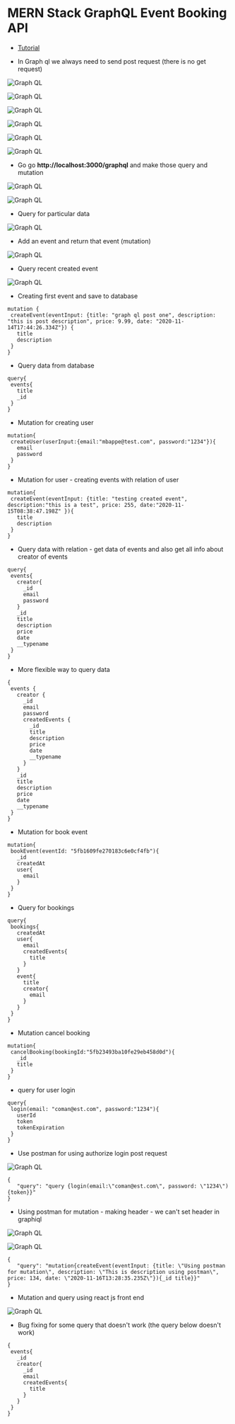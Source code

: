 # MERN Stack GraphQL Event Booking API

 - [Tutorial](https://www.youtube.com/watch?v=7giZGFDGnkc&list=PL55RiY5tL51rG1x02Yyj93iypUuHYXcB_)

 - In Graph ql we always need to send post request (there is no get request)

 ![Graph QL](screenshots/graphql_1.png)

 ![Graph QL](screenshots/graphql_2.png)

 ![Graph QL](screenshots/graphql_3.png)

 ![Graph QL](screenshots/graphql_4.png)

 ![Graph QL](screenshots/graphql_5.png)

 ![Graph QL](screenshots/graphql_6.png)

 - Go go __http://localhost:3000/graphql__ and make those query and mutation

 ![Graph QL](screenshots/graphql_7.png)

 ![Graph QL](screenshots/graphql_8.png)

 - Query for particular data

 ![Graph QL](screenshots/graphql_9.png)

 - Add an event and return that event (mutation)

 ![Graph QL](screenshots/graphql_11.png)

 - Query recent created event

 ![Graph QL](screenshots/graphql_12.png)

 - Creating first event and save to database

 ```
 mutation {
  createEvent(eventInput: {title: "graph ql post one", description: "this is post description", price: 9.99, date: "2020-11-14T17:44:26.334Z"}) {
    title
    description
  }
}
 ```

 - Query data from database

 ```
 query{
  events{
    title
    _id
  }
}
 ```

 - Mutation for creating user

 ```
 mutation{
  createUser(userInput:{email:"mbappe@test.com", password:"1234"}){
    email
    password
  }
}
 ```

 - Mutation  for user - creating events with relation of user

 ```
 mutation{
  createEvent(eventInput: {title: "testing created event", description:"this is a test", price: 255, date:"2020-11-15T08:38:47.198Z" }){
    title
    description
  }
}
 ```

 - Query data with relation - get data of events and also get all info about creator of events

 ```
 query{
  events{
    creator{
      _id
      email
      password
    }
    _id
    title
    description
    price
    date
    __typename
  }
}
 ```


 - More flexible way to query data

 ```
 {
  events {
    creator {
      _id
      email
      password
      createdEvents {
        _id
        title
        description
        price
        date
        __typename
      }
    }
    _id
    title
    description
    price
    date
    __typename
  }
}
 ```


 - Mutation for book event

 ```
 mutation{
  bookEvent(eventId: "5fb1609fe270183c6e0cf4fb"){
    _id
    createdAt
    user{
      email
    }
  }
}

 ```


 - Query for bookings 

 ```
query{
  bookings{
    createdAt
    user{
      email
      createdEvents{
        title
      }
    }
    event{
      title
      creator{
        email
      }
    }
  }
}
 ```

 - Mutation  cancel booking

 ```
 mutation{
  cancelBooking(bookingId:"5fb23493ba10fe29eb458d0d"){
    _id
    title
  }
}
 ```



 - query for user login

 ```
 query{
  login(email: "coman@est.com", password:"1234"){
    userId
    token
    tokenExpiration
  }
}
 ```

 - Use postman for using authorize login post request 

 ![Graph QL](screenshots/graphql_13.png)

 ```
 {
    "query": "query {login(email:\"coman@est.com\", password: \"1234\"){token}}"
}
 ```

 - Using postman for mutation - making header - we can't set header in graphiql 

 ![Graph QL](screenshots/graphql_15.png)

 ![Graph QL](screenshots/graphql_14.png)


 ```
 {
    "query": "mutation{createEvent(eventInput: {title: \"Using postman for mutation\", description: \"This is description using postman\", price: 134, date: \"2020-11-16T13:28:35.235Z\"}){_id title}}"
}
 ```



 - Mutation and query using react js front end

 ![Graph QL](screenshots/graphql_16.png)

 - Bug fixing for some query that doesn't work (the query below doesn't work)

 ```
 {
  events{
    _id
    creator{
      _id
      email
      createdEvents{
        title
      }
    }
  }
}
 ```






